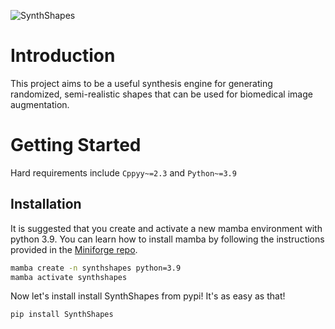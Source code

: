 ![SynthShapes](https://github.com/user-attachments/assets/2e6a3aa6-3e87-4762-aa8d-28c18f8ca6df)



# Introduction

This project aims to be a useful synthesis engine for generating randomized, semi-realistic shapes that can be used for biomedical image augmentation.


# Getting Started

Hard requirements include `Cppyy~=2.3` and `Python~=3.9`

## Installation

It is suggested that you create and activate a new mamba environment with python 3.9. You can learn how to install mamba by following the instructions provided in the [Miniforge repo](https://github.com/conda-forge/miniforge).

```bash
mamba create -n synthshapes python=3.9
mamba activate synthshapes
```

Now let's install install SynthShapes from pypi! It's as easy as that!

```bash
pip install SynthShapes
```
